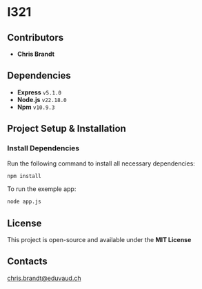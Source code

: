 # I321

## **Contributors**
- **Chris Brandt**

## **Dependencies**
- **Express** `v5.1.0`
- **Node.js** `v22.18.0`
- **Npm** `v10.9.3`

## **Project Setup & Installation**
### **Install Dependencies**
Run the following command to install all necessary dependencies:  
```bash
npm install
```
To run the exemple app:
```bash
node app.js
```

## **License**
This project is open-source and available under the **MIT License**

## **Contacts**
chris.brandt@eduvaud.ch  
